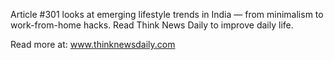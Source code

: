 Article #301 looks at emerging lifestyle trends in India — from minimalism to work-from-home hacks. Read Think News Daily to improve daily life.

Read more at: www.thinknewsdaily.com